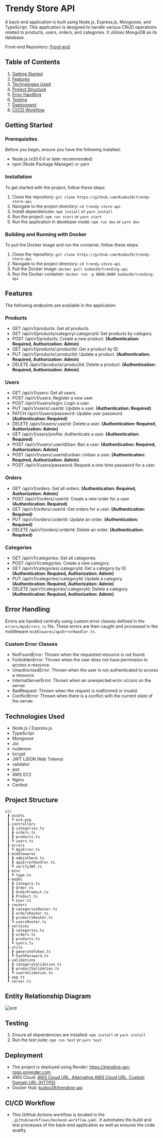 # Trendy Store API

A back-end application is built using Node.js, Express.js, Mongoose, and TypeScript. This application is designed to handle various CRUD operations related to products, users, orders, and categories. It utilizes MongoDB as its database.

Front-end Repository: [Front-end](https://github.com/Kudoo39/the-trendy-store)

## Table of Contents

1. [Getting Started](#getting-started)
2. [Features](#features)
3. [Technologies Used](#technologies-used)
4. [Project Structure](#project-structure)
5. [Error Handling](#error-handling)
6. [Testing](#testing)
7. [Deployment](#deployment)
8. [CI/CD Workflow](#ci-cd-workflow)

## Getting Started

### Prerequisites

Before you begin, ensure you have the following installed:

- Node.js (v20.0.0 or later recommended)
- npm (Node Package Manager) or yarn


### Installation

To get started with the project, follow these steps:

1. Clone the repository: `git clone https://github.com/Kudoo39/trendy-store-api`
2. Navigate to the project directory: `cd trendy-store-api`
3. Install dependencies: `npm install` or `yarn install`
4. Run the project: `npm run start` or `yarn start`
5. Run the application in developer mode: `npm run dev` or `yarn dev`

### Building and Running with Docker

To pull the Docker image and run the container, follow these steps:

1. Clone the repository: `git clone https://github.com/Kudoo39/trendy-store-api`
2. Navigate to the project directory: `cd trendy-store-api`
3. Pull the Docker image: `docker pull kudoo39/trending-api`
4. Run the Docker container: `docker run -p 8080:8080 kudoo39/trending-api`

## Features

The following endpoints are available in the application:

### Products

- GET /api/v1/products: Get all products.
- GET /api/v1/products/category/:categoryId: Get products by category.
- POST /api/v1/products: Create a new product. **(Authentication: Required, Authorization: Admin)**
- GET /api/v1/products/:productId: Get a product by ID. 
- PUT /api/v1/products/:productId: Update a product. **(Authentication: Required, Authorization: Admin)**
- DELETE /api/v1/products/:productId: Delete a product. **(Authentication: Required, Authorization: Admin)**

### Users

- GET /api/v1/users: Get all users.
- POST /api/v1/users: Register a new user.
- POST /api/v1/users/login: Login a user.
- PUT /api/v1/users/:userId: Update a user. **(Authentication: Required)**
- PATCH /api/v1/users/password: Update user password. **(Authentication: Required)**
- DELETE /api/v1/users/:userId: Delete a user. **(Authentication: Required, Authorization: Admin)**
- GET /api/v1/users/profile: Authenticate a user. **(Authentication: Required)**
- POST /api/v1/users/:userId/ban: Ban a user. **(Authentication: Required, Authorization: Admin)**
- POST /api/v1/users/:userId/unban: Unban a user. **(Authentication: Required, Authorization: Admin)**
- POST /api/v1/users/password: Request a one-time password for a user.

### Orders

- GET /api/v1/orders: Get all orders. **(Authentication: Required, Authorization: Admin)**
- POST /api/v1/orders/:userId: Create a new order for a user. **(Authentication: Required)**
- GET /api/v1/orders/:userId: Get orders for a user. **(Authentication: Required)**
- PUT /api/v1/orders/:orderId: Update an order. **(Authentication: Required)**
- DELETE /api/v1/orders/:orderId: Delete an order. **(Authentication: Required)**

### Categories

- GET /api/v1/categories: Get all categories.
- POST /api/v1/categories: Create a new category.
- GET /api/v1/categories/:categoryId: Get a category by ID. **(Authentication: Required, Authorization: Admin)**
- PUT /api/v1/categories/:categoryId: Update a category. **(Authentication: Required, Authorization: Admin)**
- DELETE /api/v1/categories/:categoryId: Delete a category. **(Authentication: Required, Authorization: Admin)**

## Error Handling

Errors are handled centrally using custom error classes defined in the `errors/ApiErrors.ts` file. These errors are then caught and processed in the middleware `middlewares/apiErrorHandler.ts`.

### Custom Error Classes

- NotFoundError: Thrown when the requested resource is not found.
- ForbiddenError: Thrown when the user does not have permission to access a resource.
- UnauthorizedError: Thrown when the user is not authenticated to access a resource.
- InternalServerError: Thrown when an unexpected error occurs on the server.
- BadRequest: Thrown when the request is malformed or invalid.
- ConflictError: Thrown when there is a conflict with the current state of the server.

## Technologies Used

- Node.js / Express.js
- TypeScript
- Mongoose
- Joi
- nodemon
- bcrypt
- JWT (JSON Web Tokens)
- validator
- jest
- AWS EC2
- Nginx
- Certbot

## Project Structure

```
src
 ┣ assets
 ┃ ┗ erd.png
 ┣ controllers
 ┃ ┣ categories.ts
 ┃ ┣ orders.ts
 ┃ ┣ products.ts
 ┃ ┗ users.ts
 ┣ errors
 ┃ ┗ ApiError.ts
 ┣ middlewares
 ┃ ┣ adminCheck.ts
 ┃ ┣ apiErrorHandler.ts
 ┃ ┗ verifyJWT.ts
 ┣ misc
 ┃ ┗ type.ts
 ┣ model
 ┃ ┣ Category.ts
 ┃ ┣ Order.ts
 ┃ ┣ OrderProduct.ts
 ┃ ┣ Product.ts
 ┃ ┗ User.ts
 ┣ routers
 ┃ ┣ categoriesRouter.ts
 ┃ ┣ ordersRouter.ts
 ┃ ┣ productsRouter.ts
 ┃ ┗ usersRouter.ts
 ┣ services
 ┃ ┣ categories.ts
 ┃ ┣ orders.ts
 ┃ ┣ products.ts
 ┃ ┗ users.ts
 ┣ utils
 ┃ ┣ generateToken.ts
 ┃ ┗ hashPassword.ts
 ┣ validations
 ┃ ┣ categoryValidation.ts
 ┃ ┣ productValidation.ts
 ┃ ┗ userValidation.ts
 ┣ app.ts
 ┗ server.ts
 ```

 ## Entity Relationship Diagram

 ![erd](./src/assets/erd.png)

 ## Testing

1. Ensure all dependencies are installed: `npm install` or `yarn install`
2. Run the test suite: `npm run test` or `yarn test`

 ## Deployment

 - The project is deployed using Render: https://trending-api-rggn.onrender.com
 - AWS Cloud: [AWS Cloud URL, ](http://ec2-51-20-223-48.eu-north-1.compute.amazonaws.com:8080)[Alternative AWS Cloud URL, ](http://51.20.223.48:8080/)[Custom Domain URL (HTTPS)](trendingapi.chickenkiller.com)
 - Docker Hub: [kudoo39/trending-api](https://hub.docker.com/r/kudoo39/trending-api)

 ## CI/CD Workflow

 - This GitHub Actions workflow is located in the `.github/workflows/backend-workflow.yaml`. It automates the build and test processes of the back-end application as well as ensures the code quality.
